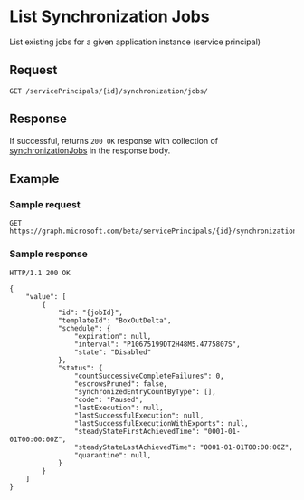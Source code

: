 # List Synchronization Jobs

List existing jobs for a given application instance (service principal)

## Request

```http
GET /servicePrincipals/{id}/synchronization/jobs/
```

## Response

If successful, returns `200 OK` response with collection of [synchronizationJobs](synchronization-job.md) in the response body.

## Example

### Sample request

```http
GET https://graph.microsoft.com/beta/servicePrincipals/{id}/synchronization/jobs/
```

### Sample response

```http
HTTP/1.1 200 OK

{
    "value": [
        {
            "id": "{jobId}",
            "templateId": "BoxOutDelta",
            "schedule": {
                "expiration": null,
                "interval": "P10675199DT2H48M5.4775807S",
                "state": "Disabled"
            },
            "status": {
                "countSuccessiveCompleteFailures": 0,
                "escrowsPruned": false,
                "synchronizedEntryCountByType": [],
                "code": "Paused",
                "lastExecution": null,
                "lastSuccessfulExecution": null,
                "lastSuccessfulExecutionWithExports": null,
                "steadyStateFirstAchievedTime": "0001-01-01T00:00:00Z",
                "steadyStateLastAchievedTime": "0001-01-01T00:00:00Z",
                "quarantine": null,
            }
        }
    ]
}
```
